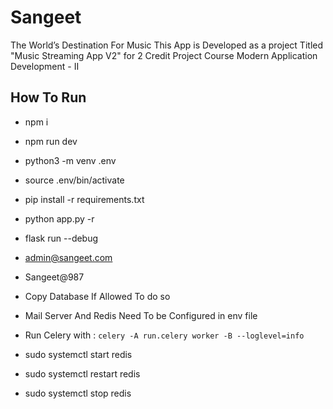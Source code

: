 # Sangeet

The World’s Destination For Music
This App is Developed as a project Titled "Music Streaming App V2" for 2 Credit Project Course Modern Application Development - II


## How To Run 

+ npm i
+ npm run dev

+ python3 -m venv .env
+ source .env/bin/activate
+ pip install -r requirements.txt
+ python app.py -r
+ flask run --debug

+ admin@sangeet.com
+ Sangeet@987

+ Copy Database If Allowed To do so


+ Mail Server And Redis Need To be Configured in env file
+ Run Celery with : `celery -A run.celery worker -B --loglevel=info`

+ sudo systemctl start redis
+ sudo systemctl restart redis
+ sudo systemctl stop redis


